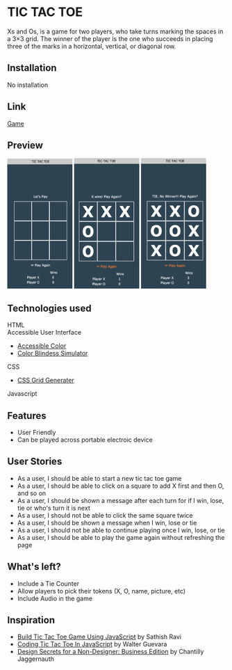 # TIC TAC TOE

Xs and Os, is a game for two players, who take turns marking the spaces in a 3×3 grid. The winner of the player is the one who succeeds in placing three of the marks in a horizontal, vertical, or diagonal row.

## Installation

No installation

## Link

<a href="https://ycjessie.github.io/TicTacToe/"> Game</a>

## Preview

<p float="left">
  <img src="./image/game start.png" alt="game start" width="150" height="300">
  <img src="./image/game winner view.png" alt="game winner" width="150" height="300">
  <img src="./image/game ties.png" alt="games ties " width="150" height="300">
</p>

## Technologies used

HTML<br>
Accessible User Interface

<ul>
   <li><a href="https://accessible-colors.com/"> Accessible Color</a></li>
   <li><a href="https://www.color-blindness.com/coblis-color-blindness-simulator/">Color Blindess Simulator</a></li>
</ul>
    
CSS 
   <ul>
   <li><a href="https://cssgrid-generator.netlify.app/"> CSS Grid Generater</a></li>
   </ul>

Javascript

## Features

- User Friendly
- Can be played across portable electroic device


## User Stories
<ul>
<li>As a user, I should be able to start a new tic tac toe game</li>
<li>As a user, I should be able to click on a square to add X first and then O, and so on</li>
<li>As a user, I should be shown a message after each turn for if I win, lose, tie or who's turn it is next</li>
<li>As a user, I should not be able to click the same square twice</li>
<li>As a user, I should be shown a message when I win, lose or tie</li>
<li>As a user, I should not be able to continue playing once I win, lose, or tie</li>
<li>As a user, I should be able to play the game again without refreshing the page</li>
</ul>

## What's left?

<ul>
<li>Include a Tie Counter</li>
<li>Allow players to pick  their tokens (X, O, name, picture, etc)</li>
<li>Include Audio in the game</li>
</ul>

## Inspiration
<ul>
   <li><a href="https://medium.com/javascript-in-plain-english/build-tic-tac-toe-game-using-javascript-3afba3c8fdcc"> Build Tic Tac Toe Game Using JavaScript</a> by Sathish Ravi</li>
   <li><a href="https://www.thatsoftwaredude.com/content/6189/coding-tic-tac-toe-in-javascript">Coding Tic Tac Toe In JavaScript</a> by Walter Guevara</li>
   <li><a href="https://www.designsecretsforanondesigner.com/post/design-secrets-for-a-non-designer-business-edition">Design Secrets for a Non-Designer: Business Edition</a> by Chantilly Jaggernauth</li>
</ul>